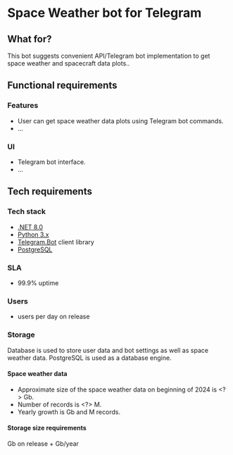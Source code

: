 # Space Weather bot for Telegram

## What for?
This bot suggests convenient API/Telegram bot implementation to get space weather and spacecraft data plots..

## Functional requirements

### Features
* User can get space weather data plots using Telegram bot commands.
* ...

### UI
* Telegram bot interface.
* ...

## Tech requirements

### Tech stack
* [.NET 8.0](https://dotnet.microsoft.com/en-us/download/dotnet/8.0)
* [Python 3.x](https://www.python.org/downloads/)
* [Telegram.Bot](https://github.com/TelegramBots/Telegram.Bot) client library
* [PostgreSQL](https://www.postgresql.org/download/)

### SLA
* 99.9% uptime

### Users
* <?> users per day on release

### Storage
Database is used to store user data and bot settings as well as space weather data. 
PostgreSQL is used as a database engine.

#### Space weather data
* Approximate size of the space weather data on beginning of 2024 is <?> Gb.
* Number of records is <?> M.
* Yearly growth is <?> Gb and <?> M records.

#### Storage size requirements
<?> Gb on release + <?> Gb/year